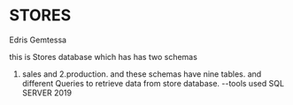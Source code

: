 # STORES
Edris Gemtessa

this is Stores  database which has has two schemas 
1. sales and 
2.production.
 and these schemas have nine tables.  and different Queries to retrieve data from store database.
 --tools used
 SQL SERVER 2019
